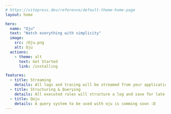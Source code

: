 ```yaml
---
# https://vitepress.dev/reference/default-theme-home-page
layout: home

hero:
  name: "Oju"
  text: "Watch everything with simplicity"
  image:
    src: /Oju.png
    alt: Oju
  actions:
    - theme: alt
      text: Get Started
      link: /installing

features:
  - title: Streaming 
    details: All logs and tracing will be streamed from your applications to oju 
  - title: Structuring & Querying
    details: All executed rules will structure a log and save for late queries
  - title: Qoju
    details: A query system to be used with oju is comming soon :D
---
```


